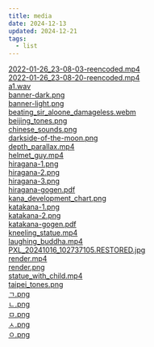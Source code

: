 ```yaml
---
title: media
date: 2024-12-13
updated: 2024-12-21
tags:
  - list
---
```


[2022-01-26_23-08-03-reencoded.mp4](/misc/media/2022-01-26_23-08-03-reencoded.mp4) \
[2022-01-26_23-08-20-reencoded.mp4](/misc/media/2022-01-26_23-08-20-reencoded.mp4) \
[a1.wav](/misc/media/a1.wav) \
[banner-dark.png](/misc/media/banner-dark.png) \
[banner-light.png](/misc/media/banner-light.png) \
[beating_sir_aloone_damageless.webm](/misc/media/beating_sir_aloone_damageless.webm) \
[beijing_tones.png](/misc/media/beijing_tones.png) \
[chinese_sounds.png](/misc/media/chinese_sounds.png) \
[darkside-of-the-moon.png](/misc/media/darkside-of-the-moon.png) \
[depth_parallax.mp4](/misc/media/depth_parallax.mp4) \
[helmet_guy.mp4](/misc/media/helmet_guy.mp4) \
[hiragana-1.png](/misc/media/hiragana-1.png) \
[hiragana-2.png](/misc/media/hiragana-2.png) \
[hiragana-3.png](/misc/media/hiragana-3.png) \
[hiragana-gogen.pdf](/misc/media/hiragana-gogen.pdf) \
[kana_development_chart.png](/misc/media/kana_development_chart.png) \
[katakana-1.png](/misc/media/katakana-1.png) \
[katakana-2.png](/misc/media/katakana-2.png) \
[katakana-gogen.pdf](/misc/media/katakana-gogen.pdf) \
[kneeling_statue.mp4](/misc/media/kneeling_statue.mp4) \
[laughing_buddha.mp4](/misc/media/laughing_buddha.mp4) \
[PXL_20241016_102737105.RESTORED.jpg](/misc/media/PXL_20241016_102737105.RESTORED.jpg) \
[render.mp4](/misc/media/render.mp4) \
[render.png](/misc/media/render.png) \
[statue_with_child.mp4](/misc/media/statue_with_child.mp4) \
[taipei_tones.png](/misc/media/taipei_tones.png) \
[ㄱ.png](/misc/media/ㄱ.png) \
[ㄴ.png](/misc/media/ㄴ.png) \
[ㅁ.png](/misc/media/ㅁ.png) \
[ㅅ.png](/misc/media/ㅅ.png) \
[ㅇ.png](/misc/media/ㅇ.png)
